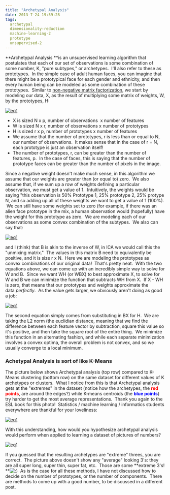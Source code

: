```yaml
---
title: "Archetypal Analysis"
date: 2013-7-24 19:59:28
tags:
  archetypal
  dimensionality-reduction
  machine-learning-2
  prototype
  unsupervised-2
---
```



**Archetypal Analysis **is an unsupervised learning algorithm that postulates that each of our set of observations is some combination of some number, K, "pure subtypes," or archetypes.  I'll also refer to these as prototypes.  In the simple case of adult human faces, you can imagine that there might be a prototypical face for each gender and ethnicity, and then every human being can be modeled as some combination of these prototypes.  Similar to [non-negative matrix factorization](http://www.vbmis.com/learn/?p=471 "Non-Negative Matrix Factorization"), we start by modeling our data, X, as the result of multiplying some matrix of weights, W, by the prototypes, H:

[![eq1](http://www.vbmis.com/learn/wp-content/uploads/2013/07/eq129.png)](http://www.vbmis.com/learn/wp-content/uploads/2013/07/eq129.png)

- X is sized N x p, number of observations  x number of features
- W is sized N x r, number of observations x number of prototypes
- H is sized r x p, number of prototypes x number of features
- We assume that the number of prototypes, r is less than or equal to N, our number of observations.  It makes sense that in the case of r = N, each prototype is just an observation itself!
- The number of prototypes, r, can be greater than the number of features, p.  In the case of faces, this is saying that the number of prototype faces can be greater than the number of pixels in the image.

Since a negative weight doesn't make much sense, in this algorithm we assume that our weights are greater than (or equal to) zero.  We also assume that, if we sum up a row of weights defining a particular observation, we must get a value of 1.  Intuitively, the weights would be saying "this observation is 50% Prototype 1, 25% prototype 2, 25% protype N, and so adding up all of these weights we want to get a value of 1 (100%).  We can still have some weights set to zero (for example, if there was an alien face prototype in the mix, a human observation would (hopefully) have the weight for this prototype as zero.  We are modeling each of our observations as some convex combination of the subtypes.  We also can say that:

[![eq1](http://www.vbmis.com/learn/wp-content/uploads/2013/07/eq133.png)](http://www.vbmis.com/learn/wp-content/uploads/2013/07/eq133.png)

and I (think) that B is akin to the inverse of W, in ICA we would call this the "unmixing matrix."  The values in this matrix B need to equivalently be positive, and it is size r x N.  Here we are modeling the prototypes as convex combinations of our original data!  That's pretty neat.  With the two equations above, we can come up with an incredibly simple way to solve for W and B.  Since we want WH (or WBX) to best approximate X, to solve for W and B we can minimize the function that subtracts WH from X.  If X - WH is zero, that means that our prototypes and weights approximate the data *perfectly*.  As the value gets larger, we obviously aren't doing as good a job:

[![eq1](http://www.vbmis.com/learn/wp-content/uploads/2013/07/eq134.png)](http://www.vbmis.com/learn/wp-content/uploads/2013/07/eq134.png)

The second equation simply comes from substituting in BX for H.  We are taking the L2 norm (the euclidian distance, meaning that we find the difference between each feature vector by subtraction, square this value so it's positive, and then take the square root of the entire thing.  We minimize this function in an alternating fashion, and while each separate minimization involves a convex optima, the overall problem is not convex, and so we usually converge to a local minimum.

### Achetypal Analysis is sort of like K-Means

The picture below shows Archetypal analysis (top row) compared to K-Means clustering (bottom row) on the same dataset for different values of K archetypes or clusters.  What I notice from this is that Archetypal analysis gets at the "extremes" in the dataset (notice how the archetypes, the <span style="color: #ff0000;">**red points**</span>, are around the edges?) while K-means centroids (the <span style="color: #0000ff;">**blue points**</span>) try harder to get the most average representations.  Thank you again to the ESL book for this photo!  Statistics / machine learning / informatics students everywhere are thankful for your loveliness:

[![eq1](http://www.vbmis.com/learn/wp-content/uploads/2013/07/eq136.png)](http://www.vbmis.com/learn/wp-content/uploads/2013/07/eq136.png)

With this understanding, how would you hypothesize archetypal analysis would perform when applied to learning a dataset of pictures of numbers?

[![eq1](http://www.vbmis.com/learn/wp-content/uploads/2013/07/eq137.png)](http://www.vbmis.com/learn/wp-content/uploads/2013/07/eq137.png)

If you guessed that the resulting archetypes are "extreme" threes, you are correct.  The picture above doesn't show any "average" looking 3's: they are all super long, super thin, super fat, etc.  Those are some **extreme 3's! **![:)](http://www.vbmis.com/learn/wp-includes/images/smilies/simple-smile.png)  As is the case for all these methods, I have not discussed how to decide on the number of prototypes, or the number of components.  There are methods to come up with a good number, to be discussed in a different post.


